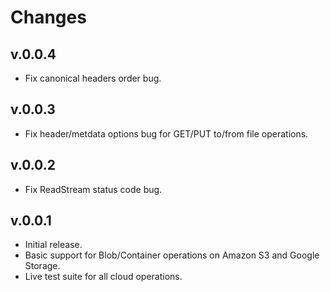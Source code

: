 # Changes

## v.0.0.4
* Fix canonical headers order bug.

## v.0.0.3
* Fix header/metdata options bug for GET/PUT to/from file operations.

## v.0.0.2
* Fix ReadStream status code bug.

## v.0.0.1
* Initial release.
* Basic support for Blob/Container operations on Amazon S3 and Google Storage.
* Live test suite for all cloud operations.
